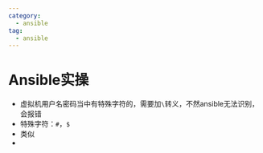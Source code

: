 ```yaml
---
category:
  - ansible
tag:
  - ansible
---
```

# Ansible实操

- 虚拟机用户名密码当中有特殊字符的，需要加`\`转义，不然ansible无法识别，会报错
- 特殊字符：`#`，`$`
- 类似
- 
